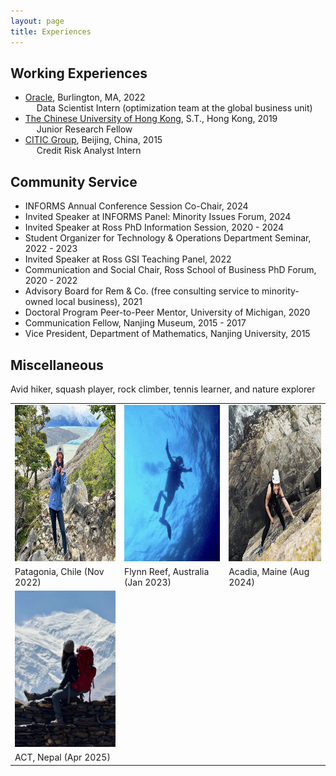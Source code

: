 ```yaml
---
layout: page
title: Experiences
---
```


## Working Experiences

- [Oracle](https://www.oracle.com/), Burlington, MA, 2022\
&emsp; Data Scientist Intern (optimization team at the global business unit)
- [The Chinese University of Hong Kong](https://www.cuhk.edu.hk/english/index.html), S.T., Hong Kong, 2019\
&emsp; Junior Research Fellow
- [CITIC Group](https://www.citicbank.com/), Beijing, China, 2015\
&emsp; Credit Risk Analyst Intern

## Community Service
- INFORMS Annual Conference Session Co-Chair, 2024
- Invited Speaker at INFORMS Panel: Minority Issues Forum, 2024
- Invited Speaker at Ross PhD Information Session, 2020 - 2024
- Student Organizer for Technology & Operations Department Seminar, 2022 - 2023
- Invited Speaker at Ross GSI Teaching Panel, 2022
- Communication and Social Chair, Ross School of Business PhD Forum, 2020 - 2022
- Advisory Board for Rem & Co. (free consulting service to minority-owned local business), 2021
- Doctoral Program Peer-to-Peer Mentor, University of Michigan, 2020
- Communication Fellow, Nanjing Museum, 2015 - 2017
- Vice President, Department of Mathematics, Nanjing University, 2015

## Miscellaneous
Avid hiker, squash player, rock climber, tennis learner, and nature explorer

<table style="border:hidden;">
  <tr>
    <td><img src="/public/hike1.jpeg" width=325 height=250></td>
    <td><img src="/public/hike5.jpg" width=325 height=250></td>
    <td><img src="/public/hike2.jpg" width = 325 height=250></td>
  </tr>
    <tr>
    <td>Patagonia, Chile (Nov 2022)</td>
    <td> Flynn Reef, Australia (Jan 2023) </td>
    <td> Acadia, Maine (Aug 2024) </td>
  </tr>
    <tr>
    <td><img src="/public/hike6.jpg" width=325 height=250></td>
  </tr>
    <tr>
    <td>ACT, Nepal (Apr 2025)</td>
  </tr>
 </table>



